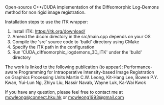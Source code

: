 Open-source C++/CUDA implementation of the Diffeomorphic Log-Demons method for non rigid image registration.

Installation steps to use the ITK wrapper:
1.	Install ITK: https://itk.org/download/
2.	Amend the dicom directory in the src/main.cpp depends on your OS
3.	Compile the 'src' source code to 'build' directory using CMake
4.	Specify the ITK path in the configuration 
5. 	Run 'CUDA_diffeomorphic_logdemons_3D_ITK' under the 'build' directory


The work is linked to the following publication (to appear): 
Performance-aware Programming for Intraoperative Intensity-based Image Registration on Graphics Processing Units
Martin C.W. Leong, Kit-Hang Lee, Bowen P.Y. Kwan, Yui-Lun Ng, Zhiyu Liu, Nassir Navab, Wayne Luk, Ka-Wai Kwok

If you have any question, please feel free to contact me at mcwleong@connect.hku.hk or mcwleong1993@gmail.com

